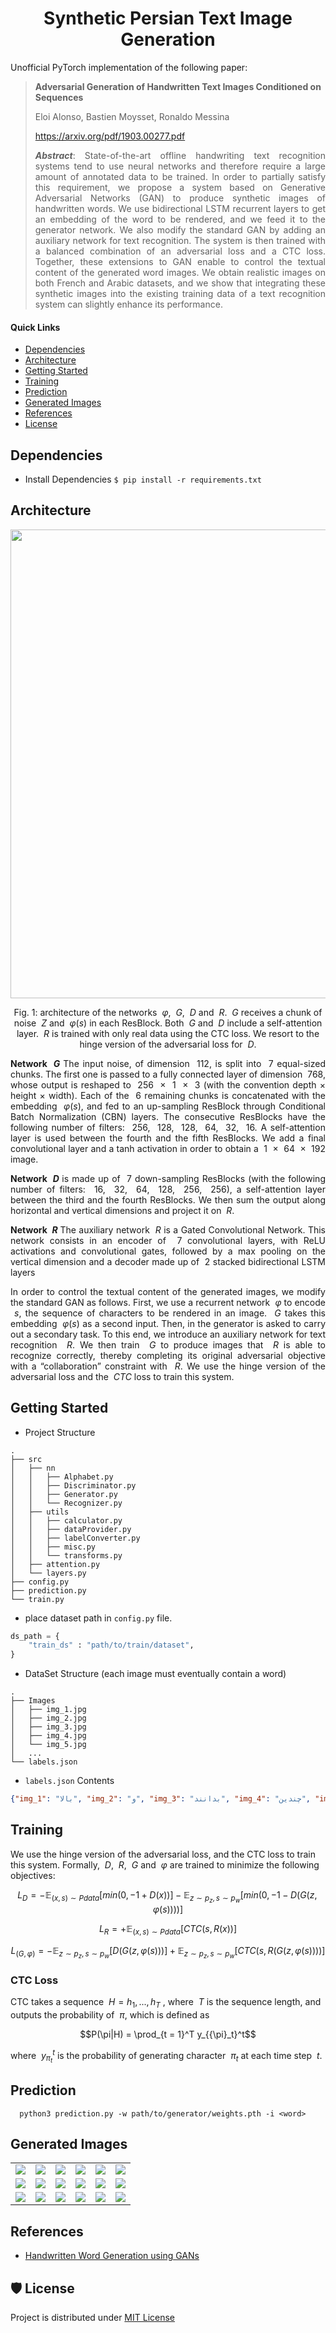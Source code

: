 <p align="center">
  <h1 align="center">Synthetic Persian Text Image Generation</h1>
</p>

Unofficial PyTorch implementation of the following paper:

<blockquote>
<strong>Adversarial Generation of Handwritten Text Images Conditioned on Sequences</strong>

Eloi Alonso, Bastien Moysset, Ronaldo Messina

<a>https://arxiv.org/pdf/1903.00277.pdf</a>

<p align="justify"><strong><em>Abstract</em></strong>: State-of-the-art offline handwriting text recognition systems tend to use neural networks and therefore require a large amount of annotated data to be trained. In order to partially satisfy this requirement, we propose a system based on Generative Adversarial Networks (GAN) to produce synthetic images of handwritten words. We use bidirectional LSTM recurrent layers to get an embedding of the word to be rendered, and we feed it to the generator network. We also modify the standard GAN by adding an auxiliary network for text recognition. The system is then trained with a balanced combination of an adversarial loss and a CTC loss. Together, these extensions to GAN enable to control the textual content of the generated word images. We obtain realistic images on both French and Arabic datasets, and we show that integrating these synthetic images into the existing training data of a text recognition system can slightly enhance its performance.</p>
</blockquote>

#### **Quick Links**
- [Dependencies](#Dependencies)
- [Architecture](#Architecture)
- [Getting Started](#Getting-Started)
- [Training](#Training)
- [Prediction](#Prediction)
- [Generated Images](#Generated-Images)
- [References](#References)
- [License](#License)

## Dependencies
- Install Dependencies `$ pip install -r requirements.txt`

## Architecture
<p align="center">
  <div align="center"><img src="assets/gan.png" height = 750></div>
  <div align="center">

  Fig. 1: architecture of the networks $\ \varphi$, $\ G$, $\ D$ and $\ R$.
  $\ G$ receives a chunk of noise $\ Z$ and $\ \varphi(s)$ in each ResBlock.
  Both $\ G$ and $\ D$ include a self-attention layer.
  $\ R$ is trained with only real data using the CTC loss.
  We resort to the hinge version of the adversarial loss for $\ D$.

  </div>
</p>

<p align="justify">

<div align="justify">

  <strong> Network $\ G$ </strong> The input noise, of dimension $\ 112$, is split into $\ 7$ equal-sized chunks. The
  first one is passed to a fully connected layer of dimension
  $\ 768$, whose output is reshaped to $\ 256$ $\ \times$ $\ 1$ $\ \times$ $\ 3$ (with the
  convention depth × height × width). Each of the $\ 6$
  remaining chunks is concatenated with the embedding $\ \varphi(s)$,
  and fed to an up-sampling ResBlock through Conditional
  Batch Normalization (CBN) layers. The
  consecutive ResBlocks have the following number of filters:
  $\ 256$, $\ 128$, $\ 128$, $\ 64$, $\ 32$, $\ 16$. A self-attention layer is
  used between the fourth and the fifth ResBlocks. We add
  a final convolutional layer and a tanh activation in order to
  obtain a $\ 1$ $\ \times$ $\ 64$ $\ \times$ $\ 192$ image.

  </div>

  <div align="justify">

  <strong> Network $\ D$ </strong> is made up of $\ 7$ down-sampling ResBlocks
  (with the following number of filters: $\ 16$, $\ 32$, $\ 64$, $\ 128$, $\ 256$, $\ 256$),
  a self-attention layer between the third and the fourth ResBlocks.
  We then sum the output along horizontal and vertical dimensions and project it on $\ R$.

  </div>

  <div align="justify">

  <strong> Network $\ R$ </strong>
  The auxiliary network $\ R$ is a Gated Convolutional Network.
  This network consists in an encoder of $\ 7$ convolutional layers,
  with ReLU activations and convolutional gates,
  followed by a max pooling on the vertical dimension and a decoder made
  up of $\ 2$ stacked bidirectional LSTM layers
  
  </div>
  
  <div align="justify">

  In order to control the textual content of the generated
  images, we modify the standard GAN as follows.
  First, we use a recurrent network $\ \varphi$ to encode $\ s$,
  the sequence of characters to be rendered in an image.
  $\ G$ takes this embedding $\ \varphi(s)$ as a second input.
  Then, in the generator is asked to carry out a secondary task.
  To this end, we introduce an auxiliary network for text recognition $\ R$.
  We then train $\ G$ to produce images that $\ R$
  is able to recognize correctly, thereby completing its original
  adversarial objective with a “collaboration” constraint with $\ R$. We use the
  hinge version of the adversarial loss and the $\ CTC$ loss to train this system.
  
  </div>
</p>

## Getting Started
- Project Structure
```
.
├── src
│   ├── nn
│   │   ├── Alphabet.py
│   │   ├── Discriminator.py
│   │   ├── Generator.py
│   │   └── Recognizer.py
│   ├── utils
│   │   ├── calculator.py
│   │   ├── dataProvider.py
│   │   ├── labelConverter.py
│   │   ├── misc.py
│   │   └── transforms.py
│   ├── attention.py
│   └── layers.py
├── config.py
├── prediction.py
└── train.py
```

- place dataset path in `config.py` file.
```python
ds_path = {
    "train_ds" : "path/to/train/dataset",
}
```

- DataSet Structure (each image must eventually contain a word)
```
.
├── Images
│   ├── img_1.jpg
│   ├── img_2.jpg
│   ├── img_3.jpg
│   ├── img_4.jpg
│   └── img_5.jpg
│   ...
└── labels.json
```

- `labels.json` Contents
```json
{"img_1": "بالا", "img_2": "و", "img_3": "بدانند", "img_4": "چندین", "img_5": "به", ...}
```

## Training
We use the hinge version of the adversarial loss,
and the CTC loss to train this system. Formally, $\ D$, $\ R$, $\ G$ and $\ \varphi$
are trained to minimize the following objectives:

```math
L_D = - \mathbb{E}_{(x, s) \sim Pdata} [min(0, -1 + D(x))] - \mathbb{E}_{z \sim p_z, s \sim p_w} [min(0, -1 - D(G(z, \varphi(s))))]
```

```math
L_R = + \mathbb{E}_{(x, s) \sim Pdata} [CTC(s, R(x))]
```

```math
L_{(G, \varphi)} = - \mathbb{E}_{z \sim p_z, s \sim p_w} [D(G(z, \varphi(s)))] + \mathbb{E}_{z \sim p_z, s \sim p_w} [CTC(s, R(G(z, \varphi(s))))]
```

### CTC Loss
CTC takes a sequence $\ H = h_1 , . . . , h_T$ , where $\ T$ is the sequence length, and outputs the probability of $\ \pi$, which is defined as
```math
P(\pi|H) = \prod_{t = 1}^T y_{{\pi}_t}^t
```
where $\ y_{{\pi}_t}^t$ is the probability of generating character $\ \pi_t$ at each time step $\ t$.

## Prediction
```
  python3 prediction.py -w path/to/generator/weights.pth -i <word>
```
## Generated Images
<table align = "center">
  <tr>
      <td><img src="assets/gen/img_1.jpg"></img></td>
      <td><img src="assets/gen/img_2.jpg"></img></td>
      <td><img src="assets/gen/img_3.jpg"></img></td>
      <td><img src="assets/gen/img_4.jpg"></img></td>
      <td><img src="assets/gen/img_5.jpg"></img></td>
      <td><img src="assets/gen/img_6.jpg"></img></td>
  </tr>
  
  <tr>
      <td><img src="assets/gen/img_7.jpg"></img></td>
      <td><img src="assets/gen/img_8.jpg"></img></td>
      <td><img src="assets/gen/img_9.jpg"></img></td>
      <td><img src="assets/gen/img_10.jpg"></img></td>
      <td><img src="assets/gen/img_11.jpg"></img></td>
      <td><img src="assets/gen/img_12.jpg"></img></td>
  </tr>
  
  <tr>
      <td><img src="assets/gen/img_13.jpg"></img></td>
      <td><img src="assets/gen/img_14.jpg"></img></td>
      <td><img src="assets/gen/img_15.jpg"></img></td>
      <td><img src="assets/gen/img_16.jpg"></img></td>
      <td><img src="assets/gen/img_17.jpg"></img></td>
      <td><img src="assets/gen/img_18.jpg"></img></td>
  </tr>
</table>

## References
- [Handwritten Word Generation using GANs](https://github.com/fractal2k/Handwriting-Synthesis)
## 🛡️ License <a name="license"></a>
Project is distributed under [MIT License](https://github.com/Saeed-Biabani/Synthetic-Text-image-Generation/blob/main/LICENSE)
